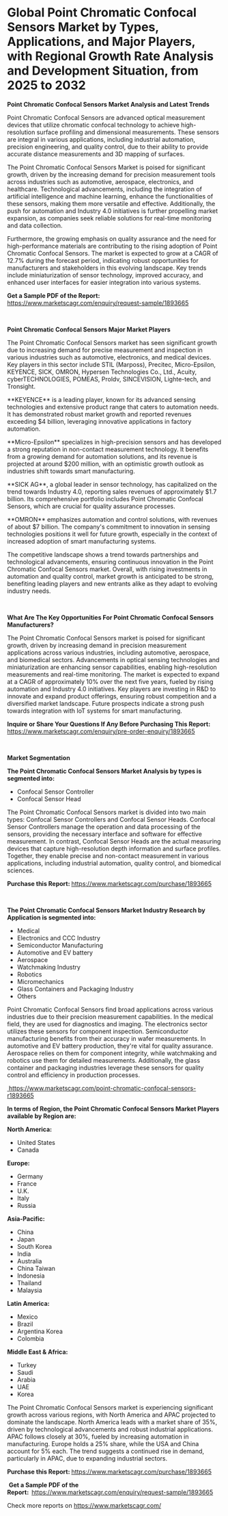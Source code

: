 <p><h1>Global Point Chromatic Confocal Sensors Market by Types, Applications, and Major Players, with Regional Growth Rate Analysis and Development Situation, from 2025 to 2032</h1></p><p><strong>Point Chromatic Confocal Sensors Market Analysis and Latest Trends</strong></p>
<p><p>Point Chromatic Confocal Sensors are advanced optical measurement devices that utilize chromatic confocal technology to achieve high-resolution surface profiling and dimensional measurements. These sensors are integral in various applications, including industrial automation, precision engineering, and quality control, due to their ability to provide accurate distance measurements and 3D mapping of surfaces.</p><p>The Point Chromatic Confocal Sensors Market is poised for significant growth, driven by the increasing demand for precision measurement tools across industries such as automotive, aerospace, electronics, and healthcare. Technological advancements, including the integration of artificial intelligence and machine learning, enhance the functionalities of these sensors, making them more versatile and effective. Additionally, the push for automation and Industry 4.0 initiatives is further propelling market expansion, as companies seek reliable solutions for real-time monitoring and data collection.</p><p>Furthermore, the growing emphasis on quality assurance and the need for high-performance materials are contributing to the rising adoption of Point Chromatic Confocal Sensors. The market is expected to grow at a CAGR of 12.7% during the forecast period, indicating robust opportunities for manufacturers and stakeholders in this evolving landscape. Key trends include miniaturization of sensor technology, improved accuracy, and enhanced user interfaces for easier integration into various systems.</p></p>
<p><strong>Get a Sample PDF of the Report:&nbsp;</strong> <a href="https://www.marketscagr.com/enquiry/request-sample/1893665?utm_campaign=2126&utm_medium=2&utm_source=Github&utm_content=ia&utm_term=13022025&utm_id=point-chromatic-confocal-sensors">https://www.marketscagr.com/enquiry/request-sample/1893665</a></p>
<p>&nbsp;</p>
<p><strong>Point Chromatic Confocal Sensors Major Market Players</strong></p>
<p><p>The Point Chromatic Confocal Sensors market has seen significant growth due to increasing demand for precise measurement and inspection in various industries such as automotive, electronics, and medical devices. Key players in this sector include STIL (Marposs), Precitec, Micro-Epsilon, KEYENCE, SICK, OMRON, Hypersen Technologies Co., Ltd., Acuity, cyberTECHNOLOGIES, POMEAS, Proldv, SINCEVISION, Lighte-tech, and Tronsight.</p><p>**KEYENCE** is a leading player, known for its advanced sensing technologies and extensive product range that caters to automation needs. It has demonstrated robust market growth and reported revenues exceeding $4 billion, leveraging innovative applications in factory automation.</p><p>**Micro-Epsilon** specializes in high-precision sensors and has developed a strong reputation in non-contact measurement technology. It benefits from a growing demand for automation solutions, and its revenue is projected at around $200 million, with an optimistic growth outlook as industries shift towards smart manufacturing.</p><p>**SICK AG**, a global leader in sensor technology, has capitalized on the trend towards Industry 4.0, reporting sales revenues of approximately $1.7 billion. Its comprehensive portfolio includes Point Chromatic Confocal Sensors, which are crucial for quality assurance processes.</p><p>**OMRON** emphasizes automation and control solutions, with revenues of about $7 billion. The company's commitment to innovation in sensing technologies positions it well for future growth, especially in the context of increased adoption of smart manufacturing systems.</p><p>The competitive landscape shows a trend towards partnerships and technological advancements, ensuring continuous innovation in the Point Chromatic Confocal Sensors market. Overall, with rising investments in automation and quality control, market growth is anticipated to be strong, benefiting leading players and new entrants alike as they adapt to evolving industry needs.</p></p>
<p>&nbsp;</p>
<p><strong>What Are The Key Opportunities For Point Chromatic Confocal Sensors Manufacturers?</strong></p>
<p><p>The Point Chromatic Confocal Sensors market is poised for significant growth, driven by increasing demand in precision measurement applications across various industries, including automotive, aerospace, and biomedical sectors. Advancements in optical sensing technologies and miniaturization are enhancing sensor capabilities, enabling high-resolution measurements and real-time monitoring. The market is expected to expand at a CAGR of approximately 10% over the next five years, fueled by rising automation and Industry 4.0 initiatives. Key players are investing in R&D to innovate and expand product offerings, ensuring robust competition and a diversified market landscape. Future prospects indicate a strong push towards integration with IoT systems for smart manufacturing.</p></p>
<p><strong>Inquire or Share Your Questions If Any Before Purchasing This Report:</strong> <a href="https://www.marketscagr.com/enquiry/pre-order-enquiry/1893665?utm_campaign=2126&utm_medium=2&utm_source=Github&utm_content=ia&utm_term=13022025&utm_id=point-chromatic-confocal-sensors">https://www.marketscagr.com/enquiry/pre-order-enquiry/1893665</a></p>
<p>&nbsp;</p>
<p><strong>Market Segmentation</strong></p>
<p><strong>The Point Chromatic Confocal Sensors Market Analysis by types is segmented into:</strong></p>
<p><ul><li>Confocal Sensor Controller</li><li>Confocal Sensor Head</li></ul></p>
<p><p>The Point Chromatic Confocal Sensors market is divided into two main types: Confocal Sensor Controllers and Confocal Sensor Heads. Confocal Sensor Controllers manage the operation and data processing of the sensors, providing the necessary interface and software for effective measurement. In contrast, Confocal Sensor Heads are the actual measuring devices that capture high-resolution depth information and surface profiles. Together, they enable precise and non-contact measurement in various applications, including industrial automation, quality control, and biomedical sciences.</p></p>
<p><strong>Purchase this Report:&nbsp;</strong><a href="https://www.marketscagr.com/purchase/1893665?utm_campaign=2126&utm_medium=2&utm_source=Github&utm_content=ia&utm_term=13022025&utm_id=point-chromatic-confocal-sensors">https://www.marketscagr.com/purchase/1893665</a></p>
<p>&nbsp;</p>
<p><strong>The Point Chromatic Confocal Sensors Market Industry Research by Application is segmented into:</strong></p>
<p><ul><li>Medical</li><li>Electronics and CCC Industry</li><li>Semiconductor Manufacturing</li><li>Automotive and EV battery</li><li>Aerospace</li><li>Watchmaking Industry</li><li>Robotics</li><li>Micromechanics</li><li>Glass Containers and Packaging Industry</li><li>Others</li></ul></p>
<p><p>Point Chromatic Confocal Sensors find broad applications across various industries due to their precision measurement capabilities. In the medical field, they are used for diagnostics and imaging. The electronics sector utilizes these sensors for component inspection. Semiconductor manufacturing benefits from their accuracy in wafer measurements. In automotive and EV battery production, they're vital for quality assurance. Aerospace relies on them for component integrity, while watchmaking and robotics use them for detailed measurements. Additionally, the glass container and packaging industries leverage these sensors for quality control and efficiency in production processes.</p></p>
<p><a href="https://www.marketscagr.com/point-chromatic-confocal-sensors-r1893665?utm_campaign=2126&utm_medium=2&utm_source=Github&utm_content=ia&utm_term=13022025&utm_id=point-chromatic-confocal-sensors">&nbsp;https://www.marketscagr.com/point-chromatic-confocal-sensors-r1893665</a></p>
<p><strong>In terms of Region, the Point Chromatic Confocal Sensors Market Players available by Region are:</strong></p>
<p>
    <p> <strong> North America: </strong>
        <ul>
            <li>United States</li>
            <li>Canada</li>
        </ul>
        </p> 
    <p> <strong> Europe: </strong>
        <ul>
            <li>Germany</li>
            <li>France</li>
            <li>U.K.</li>
            <li>Italy</li>
            <li>Russia</li>
        </ul>
        </p> 
    <p> <strong> Asia-Pacific: </strong>
        <ul>
            <li>China</li>
            <li>Japan</li>
            <li>South Korea</li>
            <li>India</li>
            <li>Australia</li>
            <li>China Taiwan</li>
            <li>Indonesia</li>
            <li>Thailand</li>
            <li>Malaysia</li>
        </ul>
        </p> 
    <p> <strong> Latin America: </strong>
        <ul>
            <li>Mexico</li>
            <li>Brazil</li>
            <li>Argentina Korea</li>
            <li>Colombia</li>
        </ul>
        </p> 
    <p> <strong> Middle East & Africa: </strong>
        <ul>
            <li>Turkey</li>
            <li>Saudi</li>
            <li>Arabia</li>
            <li>UAE</li>
            <li>Korea</li>
        </ul>
    </p>
    </p>
<p><p>The Point Chromatic Confocal Sensors market is experiencing significant growth across various regions, with North America and APAC projected to dominate the landscape. North America leads with a market share of 35%, driven by technological advancements and robust industrial applications. APAC follows closely at 30%, fueled by increasing automation in manufacturing. Europe holds a 25% share, while the USA and China account for 5% each. The trend suggests a continued rise in demand, particularly in APAC, due to expanding industrial sectors.</p></p>
<p><strong>Purchase this Report: </strong><a href="https://www.marketscagr.com/purchase/1893665?utm_campaign=2126&utm_medium=2&utm_source=Github&utm_content=ia&utm_term=13022025&utm_id=point-chromatic-confocal-sensors">https://www.marketscagr.com/purchase/1893665</a></p>
<p>&nbsp;<strong>Get a Sample PDF of the Report:&nbsp;&nbsp;</strong><a href="https://www.marketscagr.com/enquiry/request-sample/1893665?utm_campaign=2126&utm_medium=2&utm_source=Github&utm_content=ia&utm_term=13022025&utm_id=point-chromatic-confocal-sensors">https://www.marketscagr.com/enquiry/request-sample/1893665</a></p>
<p><strong></strong></p>
<p>Check more reports on <a href="https://www.marketscagr.com/?utm_campaign=2126&utm_medium=2&utm_source=Github&utm_content=ia&utm_term=13022025&utm_id=point-chromatic-confocal-sensors">https://www.marketscagr.com/</a></p>
